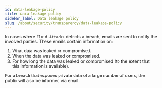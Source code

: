 ```yaml
---
id: data-leakage-policy
title: Data leakage policy
sidebar_label: Data leakage policy
slug: /about/security/transparency/data-leakage-policy
---
```


In cases where `Fluid Attacks` detects a breach,
emails are sent to notify the involved parties.
These emails contain information on:

1. What data was leaked or compromised.
1. When the data was leaked or compromised.
1. For how long the data was leaked or compromised
  (to the extent that this information is available).

For a breach that exposes private data
of a large number of users,
the public will also be informed via email.
